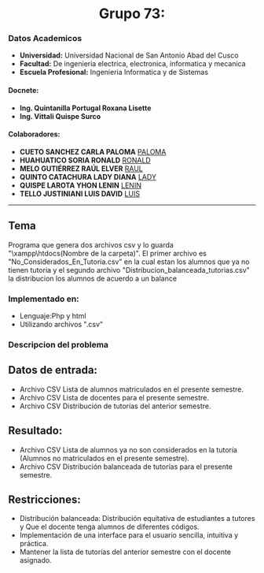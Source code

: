 # **<center>Grupo 73:</center>**
### Datos Academicos

- **Universidad:** Universidad Nacional de San Antonio Abad del Cusco
- **Facultad:** De ingenieria electrica, electronica, informatica y mecanica
- **Escuela Profesional:** Ingenieria Informatica y de Sistemas
#### Docnete:
- **Ing. Quintanilla Portugal Roxana Lisette**
- **Ing. Vittali Quispe Surco**
#### Colaboradores:
- **CUETO SANCHEZ CARLA PALOMA** [PALOMA](https://github.com/carlasanchez15)
- **HUAHUATICO SORIA RONALD** [RONALD](https://github.com/Romehe369)
- **MELO GUTIÉRREZ RAÚL ELVER** [RAUL](https://github.com/RaulEMG)
- **QUINTO CATACHURA LADY DIANA** [LADY](https://github.com/Diana-Quinto)
- **QUISPE LAROTA YHON LENIN** [LENIN](https://github.com/YhonLeninQ)
- **TELLO JUSTINIANI LUIS DAVID** [LUIS](https://github.com/SidMox120897)
---
## Tema

Programa que genera dos archivos csv y lo guarda "\xampp\htdocs\(Nombre de la carpeta)\".
El primer archivo es "No_Considerados_En_Tutoria.csv" en la cual estan los alumnos que ya
no tienen tutoria y el segundo archivo "Distribucion_balanceada_tutorias.csv" la distribucion 
los alumnos de acuerdo a un balance

### Implementado en:
- Lenguaje:Php y html
- Utilizando archivos ".csv"
### Descripcion del problema
## Datos de entrada:
- Archivo CSV Lista de alumnos matriculados en el presente semestre.
- Archivo CSV Lista de docentes para el presente semestre.
- Archivo CSV Distribución de tutorías del anterior semestre.
## Resultado:
- Archivo CSV Lista de alumnos ya no son considerados en la tutoría (Alumnos no matriculados en el presente semestre).
- Archivo CSV Distribución balanceada de tutorías para el presente semestre.
## Restricciones:
- Distribución balanceada: Distribución equitativa de estudiantes a tutores y Que el docente tenga alumnos de diferentes códigos.
- Implementación de una interface para el usuario sencilla, intuitiva y práctica.
- Mantener la lista de tutorías del anterior semestre con el docente asignado.

